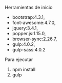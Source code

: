 Herramientas de inicio

- bootstrap:4.3.1,
-  font-awesome:4.7.0,
- jquery:3.4.1,
- popper.js:1.15.0,
- browser-sync:2.26.7,
- gulp:4.0.2,
- gulp-sass:4.0.2

Para ejecutar

1. npm install
2. gulp

